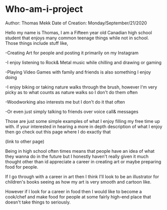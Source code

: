 # Who-am-i-project

Author: Thomas Mekk       Date of Creation: Monday/September/21/2020

Hello my name is Thomas,
I am a Fifteen year old Canadian high school student that enjoys many common
teenage things while not in school. Those things include stuff like,

  -Creating Art for people and posting it primarily on my Instagram

  -I enjoy listening to Rock& Metal music while chilling and drawing or gaming

  -Playing Video Games with family and friends is also something I enjoy doing

  -I enjoy biking or taking nature walks through the brush, however I'm very
   picky as to what counts as nature walks so I don't do them often

  -Woodworking also interests me but I don't do it that often

  -Or even just simply talking to friends over voice call& messages

Those are just some simple examples of what I enjoy filling my free time up
with. if your interested in hearing a more in depth description of what I enjoy
then go check out this page where I do exactly that

(link to other page)

Being in high school often times means that people have an idea of what they
wanna do in the future but I honestly haven't really given it much thought
other than id appreciate a career in creating art or maybe preparing food for
people.

If I go through with a career in art then I think I'll look to be an
illustrator for children's books seeing as how my art is very smooth and
cartoon like.

However if I look for a career in food then I would like to become a
cook/chef and make food for people at some fairly high-end place that doesn't
take things to seriously.
